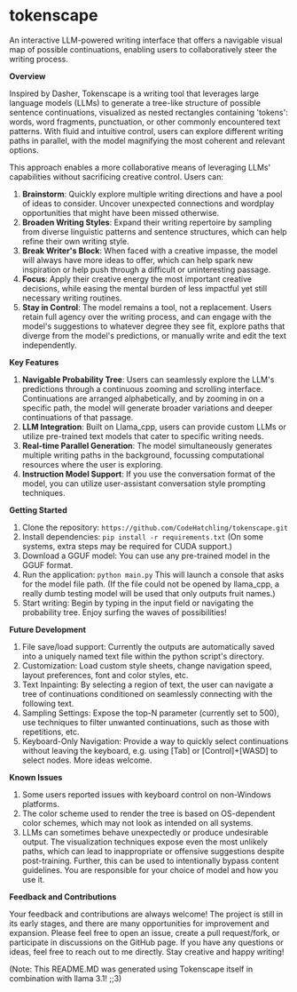 # tokenscape
An interactive LLM-powered writing interface that offers a navigable visual map of possible continuations, enabling users to collaboratively steer the writing process.

**Overview**

Inspired by Dasher, Tokenscape is a writing tool that leverages large language models (LLMs) to generate a tree-like structure of possible sentence continuations, visualized as nested rectangles containing 'tokens': words, word fragments, punctuation, or other commonly encountered text patterns. With fluid and intuitive control, users can explore different writing paths in parallel, with the model magnifying the most coherent and relevant options.

This approach enables a more collaborative means of leveraging LLMs' capabilities without sacrificing creative control. Users can:

1. **Brainstorm**: Quickly explore multiple writing directions and have a pool of ideas to consider. Uncover unexpected connections and wordplay opportunities that might have been missed otherwise.
2. **Broaden Writing Styles**: Expand their writing repertoire by sampling from diverse linguistic patterns and sentence structures, which can help refine their own writing style.
3. **Break Writer's Block**: When faced with a creative impasse, the model will always have more ideas to offer, which can help spark new inspiration or help push through a difficult or uninteresting passage.
4. **Focus**: Apply their creative energy the most important creative decisions, while easing the mental burden of less impactful yet still necessary writing routines.
5. **Stay in Control**: The model remains a tool, not a replacement. Users retain full agency over the writing process, and can engage with the model's suggestions to whatever degree they see fit, explore paths that diverge from the model's predictions, or manually write and edit the text independently.

**Key Features**

1. **Navigable Probability Tree**: Users can seamlessly explore the LLM's predictions through a continuous zooming and scrolling interface. Continuations are arranged alphabetically, and by zooming in on a specific path, the model will generate broader variations and deeper continuations of that passage. 
2. **LLM Integration**: Built on Llama_cpp, users can provide custom LLMs or utilize pre-trained text models that cater to specific writing needs.
3. **Real-time Parallel Generation**: The model simultaneously generates multiple writing paths in the background, focussing computational resources where the user is exploring.
4. **Instruction Model Support**: If you use the conversation format of the model, you can utilize user-assistant conversation style prompting techniques.

**Getting Started**

1. Clone the repository: `https://github.com/CodeHatchling/tokenscape.git` 
2. Install dependencies: `pip install -r requirements.txt` (On some systems, extra steps may be required for CUDA support.)
3. Download a GGUF model: You can use any pre-trained model in the GGUF format.
4.  Run the application: `python main.py` This will launch a console that asks for the model file path. (If the file could not be opened by llama_cpp, a really dumb testing model will be used that only outputs fruit names.)
5.  Start writing: Begin by typing in the input field or navigating the probability tree. Enjoy surfing the waves of possibilities!

**Future Development**

1. File save/load support: Currently the outputs are automatically saved into a uniquely named text file within the python script's directory.
2. Customization: Load custom style sheets, change navigation speed, layout preferences, font and color styles, etc.
3. Text Inpainting: By selecting a region of text, the user can navigate a tree of continuations conditioned on seamlessly connecting with the following text.
4. Sampling Settings: Expose the top-N parameter (currently set to 500), use techniques to filter unwanted continuations, such as those with repetitions, etc.
5. Keyboard-Only Navigation: Provide a way to quickly select continuations without leaving the keyboard, e.g. using [Tab] or [Control]+[WASD] to select nodes. More ideas welcome.

**Known Issues**

1. Some users reported issues with keyboard control on non-Windows platforms.
2. The color scheme used to render the tree is based on OS-dependent color schemes, which may not look as intended on all systems.
3. LLMs can sometimes behave unexpectedly or produce undesirable output. The visualization techniques expose even the most unlikely paths, which can lead to inappropriate or offensive suggestions despite post-training. Further, this can be used to intentionally bypass content guidelines. You are responsible for your choice of model and how you use it.

**Feedback and Contributions**

Your feedback and contributions are always welcome! The project is still in its early stages, and there are many opportunities for improvement and expansion. Please feel free to open an issue, create a pull request/fork, or participate in discussions on the GitHub page. If you have any questions or ideas, feel free to reach out to me directly. Stay creative and happy writing!

(Note: This README.MD was generated using Tokenscape itself in combination with llama 3.1! ;;3)
